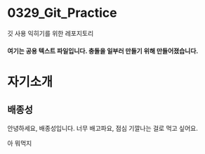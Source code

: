 # 0329_Git_Practice
깃 사용 익히기를 위한 레포지토리
#### 여기는 공용 텍스트 파일입니다. 충돌을 일부러 만들기 위해 만들어졌습니다.

# 자기소개
## 배종성
안녕하세요, 배종성입니다. 너무 배고파요, 점심 기깔나는 걸로 먹고 싶어요.

아 뭐먹지